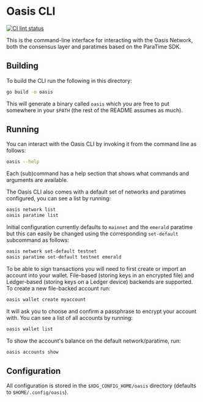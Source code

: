 # Oasis CLI

[![CI lint status][github-ci-lint-badge]][github-ci-lint-link]
<!-- markdownlint-disable line-length -->
[github-ci-lint-badge]: https://github.com/oasisprotocol/cli/workflows/ci-lint/badge.svg
[github-ci-lint-link]: https://github.com/oasisprotocol/cli/actions?query=workflow:ci-lint+branch:master
<!-- markdownlint-enable line-length -->

This is the command-line interface for interacting with the Oasis Network, both
the consensus layer and paratimes based on the ParaTime SDK.

## Building

To build the CLI run the following in this directory:

```bash
go build -o oasis
```

This will generate a binary called `oasis` which you are free to put somewhere
in your `$PATH` (the rest of the README assumes as much).

## Running

You can interact with the Oasis CLI by invoking it from the command line as
follows:

```bash
oasis --help
```

Each (sub)command has a help section that shows what commands and arguments are
available.

The Oasis CLI also comes with a default set of networks and paratimes
configured, you can see a list by running:

```bash
oasis network list
oasis paratime list
```

Initial configuration currently defaults to `mainnet` and the `emerald`
paratime but this can easily be changed using the corresponding `set-default`
subcommand as follows:

```bash
oasis network set-default testnet
oasis paratime set-default testnet emerald
```

To be able to sign transactions you will need to first create or import an
account into your wallet. File-based (storing keys in an encrypted file) and
Ledger-based (storing keys on a Ledger device) backends are supported. To create
a new file-backed account run:

```bash
oasis wallet create myaccount
```

It will ask you to choose and confirm a passphrase to encrypt your account with.
You can see a list of all accounts by running:

```bash
oasis wallet list
```

To show the account's balance on the default network/paratime, run:

```bash
oasis accounts show
```

## Configuration

All configuration is stored in the `$XDG_CONFIG_HOME/oasis` directory (defaults
to `$HOME/.config/oasis`).
